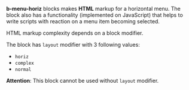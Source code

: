﻿**b-menu-horiz** blocks makes **HTML** markup for a horizontal menu. The block
also has a functionality (implemented on JavaScript) that helps to write
scripts with reaction on a menu item becoming selected.

HTML markup complexity depends on a block modifier.

The block has `layout` modifier with 3 following values:

 * `horiz`
 * `complex`
 * `normal`

**Attention**: This block cannot be used without `layout` modifier.
